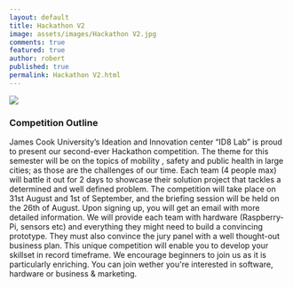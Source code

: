 ```yaml
---
layout: default
title: Hackathon V2
image: assets/images/Hackathon V2.jpg
comments: true
featured: true
author: robert
published: true
permalink: Hackathon V2.html
---
```


<img src="https://lh3.googleusercontent.com/tsZP_6r53P4OKzWaen9L-4ffKvIveMKEhrI5hyRMrZ60o9UZ6VhgqFovDqZ_SqEcgW-pte4H0_8h2uMzHWUcIhFaTpPt2pP-6MtSV6p61ZiV3T2cDFGJr-U-IXI580ZWgGfXsXm4iBEi7LlJbRclLZ1FYjUPtzv4Q6s5ms6EhPhdzxv9OcpC8xWeJWy2DvQa6DcLYSoBBY2hYtRQblQd7s2t9dRWxcSdhx8DNFHYD5n-vBd-CxaHEq-vEKdDvff8Vpjed0DjG8GF0ELCGh2_cRzHTKfxtrQXaZPEagZCxEHA5IyOauLYnUt1pbYoE6R9oFDObFnXJJ1XcCumCPIwQErJ7YvQm4G9StaEZ05JUhRukPXBYIkCwNR872XarXTW_48jex2-ApL-hnOik7MfSpMFhKZD2fLzORVKSP2WjT2YoPmnHE1_Nu35LBTV3oe7FBXxiNd5XE_qjV6WCQWRmFw02WozHnqnQOGR0EYAddoQj3sSJqYHQoV2GPA5iKmnvXIOtqy5wWjRjuG0Ul-DcUD7o09fo1kZ0QkQ0UIZ0V3Chpw2kVif7k3IQpx5lcwFe5NTBLE0gCaXlHL5TQYvO9QXwpiM0VyLjTus-ghMLKXnqnTJJnkaEdbBv-WoTY3Pa4M9rwUo6P4-6BQ0jpmOzpNU=w689-h966-no">

### Competition Outline

James Cook University’s Ideation and Innovation center “ID8 Lab” is
proud to present our second-ever Hackathon competition.
The theme for this semester will be on the topics of mobility , safety
and public health in large cities; as those are the challenges of our time.
Each team (4 people max) will battle it out for 2 days to showcase
their solution project that tackles a determined and well defined problem.
The competition will take place on 31st August and 1st of September, and
the briefing session will be held on the 26th of August. Upon signing up,
you will get an email with more detailed information.
We will provide each team with hardware (Raspberry-Pi, sensors etc)
and everything they might need to build a convincing prototype. They must
also convince the jury panel with a well thought-out business plan.
This unique competition will enable you to develop your skillset in
record timeframe. We encourage beginners to join us as it is particularly
enriching. You can join wether you're interested in software, hardware or
business & marketing.


